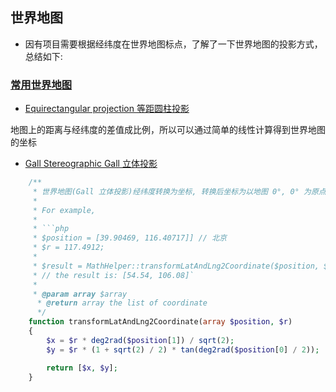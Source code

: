 ## 世界地图

- 因有项目需要根据经纬度在世界地图标点，了解了一下世界地图的投影方式，总结如下:

### [常用世界地图](https://en.wikipedia.org/wiki/List_of_map_projections)

- [Equirectangular projection 等距圆柱投影](https://en.wikipedia.org/wiki/Equirectangular_projection)

地图上的距离与经纬度的差值成比例，所以可以通过简单的线性计算得到世界地图的坐标

- [Gall Stereographic Gall 立体投影](https://en.wikipedia.org/wiki/Gall_stereographic_projection)


```php
    /**
     * 世界地图(Gall 立体投影)经纬度转换为坐标, 转换后坐标为以地图 0°, 0° 为原点的坐标系
     *
     * For example,
     *
     * ```php
     * $position = [39.90469, 116.40717]] // 北京
     * $r = 117.4912;
     *
     * $result = MathHelper::transformLatAndLng2Coordinate($position, $r);
     * // the result is: [54.54, 106.08]`
     *
     * @param array $array
      * @return array the list of coordinate
      */
    function transformLatAndLng2Coordinate(array $position, $r)
    {
        $x = $r * deg2rad($position[1]) / sqrt(2);
        $y = $r * (1 + sqrt(2) / 2) * tan(deg2rad($position[0] / 2));

        return [$x, $y];
    }
```
